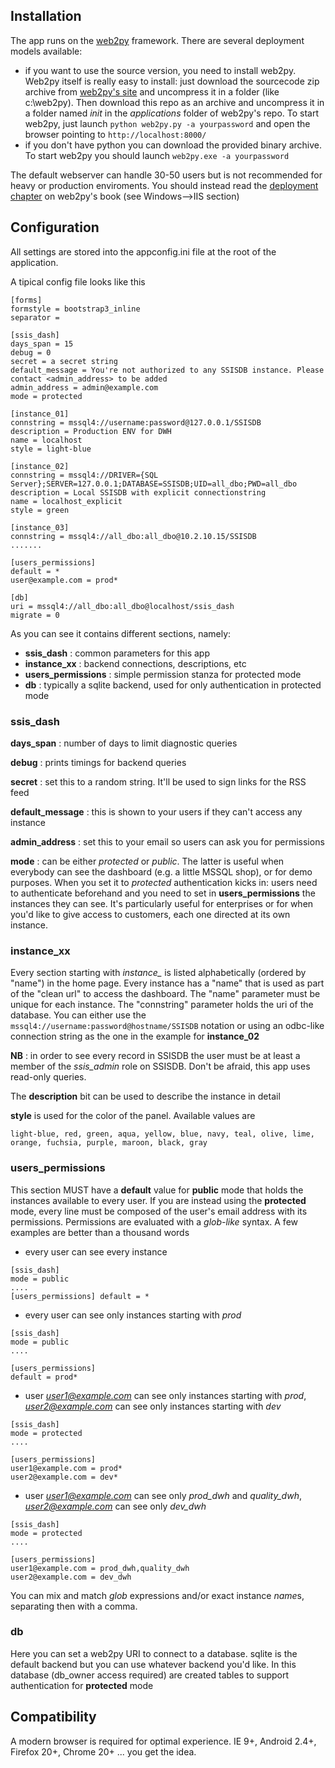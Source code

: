 
## Installation
The app runs on the [web2py](http://www.web2py.com) framework.
There are several deployment models available:
 - if you want to use the source version, you need to install web2py.
  Web2py itself is really easy to install: just download the sourcecode zip
  archive from [web2py's site](http://www.web2py.com) and uncompress it in a folder
  (like c:\web2py). Then download this repo as an archive and uncompress it in a folder
  named *init* in the *applications* folder of web2py's repo.
  To start web2py, just launch ```python web2py.py -a yourpassword``` and open the browser
  pointing to ```http://localhost:8000/```
 - if you don't have python you can download the provided binary archive. To start web2py
 you should launch ```web2py.exe -a yourpassword```

The default webserver can handle 30-50 users but is not recommended for heavy or production
enviroments. You should instead read the [deployment chapter](http://web2py.com/books/default/chapter/29/13/deployment-recipes)
on web2py's book (see Windows-->IIS section)

## Configuration
All settings are stored into the appconfig.ini file at the root of the
application.

A tipical config file looks like this

```
[forms]
formstyle = bootstrap3_inline
separator = 

[ssis_dash]
days_span = 15
debug = 0
secret = a secret string
default_message = You're not authorized to any SSISDB instance. Please contact <admin_address> to be added
admin_address = admin@example.com
mode = protected

[instance_01]
connstring = mssql4://username:password@127.0.0.1/SSISDB
description = Production ENV for DWH
name = localhost
style = light-blue

[instance_02]
connstring = mssql4://DRIVER={SQL Server};SERVER=127.0.0.1;DATABASE=SSISDB;UID=all_dbo;PWD=all_dbo
description = Local SSISDB with explicit connectionstring
name = localhost_explicit
style = green

[instance_03]
connstring = mssql4://all_dbo:all_dbo@10.2.10.15/SSISDB
.......

[users_permissions]
default = *
user@example.com = prod*

[db]
uri = mssql4://all_dbo:all_dbo@localhost/ssis_dash
migrate = 0
```

As you can see it contains different sections, namely:

 - **ssis_dash** : common parameters for this app
 - **instance_xx** : backend connections, descriptions, etc
 - **users_permissions** : simple permission stanza for protected mode
 - **db** : typically a sqlite backend, used for only authentication in protected mode

### ssis_dash

**days_span** : number of days to limit diagnostic queries

**debug** : prints timings for backend queries

**secret** : set this to a random string. It'll be used to sign links for the RSS feed

**default_message** : this is shown to your users if they can't access any instance

**admin_address** : set this to your email so users can ask you for permissions

**mode** : can be either *protected* or *public*. The latter is useful when everybody
can see the dashboard (e.g. a little MSSQL shop), or for demo purposes.
When you set it to *protected* authentication kicks in: users need to authenticate
beforehand and you need to set in **users_permissions** the instances they can see.
It's particularly useful for enterprises or for when you'd like to give access to customers,
each one directed at its own instance.

### instance_xx
Every section starting with *instance_* is listed alphabetically (ordered by "name") in the home page.
Every instance has a "name" that is used as part of the "clean url" to access
the dashboard. The "name" parameter must be unique for each instance.
The "connstring" parameter holds the uri of the database.
You can either use the ```mssql4://username:password@hostname/SSISDB``` notation or using an
odbc-like connection string as the one in the example for **instance_02**

**NB** : in order to see every record in SSISDB the user must be at least a member 
of the *ssis_admin* role on SSISDB.
Don't be afraid, this app uses read-only queries.

The **description** bit can be used to describe the instance in detail

**style** is used for the color of the panel. Available values are

```light-blue, red, green, aqua, yellow, blue, navy, teal, olive, lime, orange, fuchsia, purple, maroon, black, gray```

### users_permissions

This section MUST have a **default** value for **public** mode that holds the
instances available to every user.
If you are instead using the **protected** mode, every line must be composed
of the user's email address with its permissions.
Permissions are evaluated with a *glob-like* syntax. A few examples are better
than a thousand words

 - every user can see every instance
 ```
 [ssis_dash]
 mode = public
 ....
 [users_permissions] default = *
 ```
 - every user can see only instances starting with *prod*
 ```
 [ssis_dash]
 mode = public
 ....

 [users_permissions]
 default = prod*
 ```
 - user *user1@example.com* can see only instances starting with *prod*,
   *user2@example.com* can see only instances starting with *dev*
 ```
 [ssis_dash]
 mode = protected
 ....

 [users_permissions]
 user1@example.com = prod*
 user2@example.com = dev*
 ```
 - user *user1@example.com* can see only *prod_dwh* and *quality_dwh*,
  *user2@example.com* can see only *dev_dwh*
 ```
 [ssis_dash]
 mode = protected
 ....

 [users_permissions]
 user1@example.com = prod_dwh,quality_dwh
 user2@example.com = dev_dwh
 ```

You can mix and match *glob* expressions and/or exact instance *name*s, separating
then with a comma.

### db
Here you can set a web2py URI to connect to a database. sqlite is the default backend
but you can use whatever backend you'd like. In this database (db_owner access required)
are created tables to support authentication for **protected** mode


## Compatibility
A modern browser is required for optimal experience.
IE 9+, Android 2.4+, Firefox 20+, Chrome 20+ ... you get the idea.
